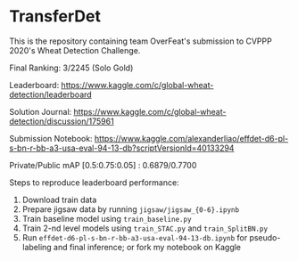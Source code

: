 # TransferDet

This is the repository containing team OverFeat's submission to CVPPP 2020's Wheat Detection Challenge. 

Final Ranking: 3/2245 (Solo Gold)

Leaderboard: https://www.kaggle.com/c/global-wheat-detection/leaderboard

Solution Journal: https://www.kaggle.com/c/global-wheat-detection/discussion/175961

Submission Notebook: https://www.kaggle.com/alexanderliao/effdet-d6-pl-s-bn-r-bb-a3-usa-eval-94-13-db?scriptVersionId=40133294

Private/Public mAP [0.5:0.75:0.05] : 0.6879/0.7700

Steps to reproduce leaderboard performance:

1. Download train data
2. Prepare jigsaw data by running `jigsaw/jigsaw_{0-6}.ipynb`
3. Train baseline model using `train_baseline.py`
4. Train 2-nd level models using `train_STAC.py` and `train_SplitBN.py`
5. Run `effdet-d6-pl-s-bn-r-bb-a3-usa-eval-94-13-db.ipynb` for pseudo-labeling and final inference; or fork my notebook on Kaggle